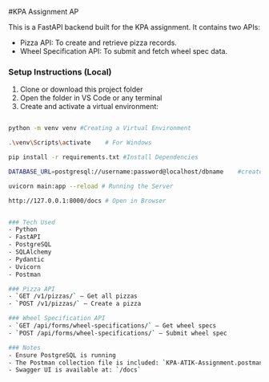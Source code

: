 #KPA Assignment AP



This is a FastAPI backend built for the KPA assignment. It contains two APIs:
-  Pizza API: To create and retrieve pizza records.
-  Wheel Specification API: To submit and fetch wheel spec data.


### Setup Instructions (Local)

1. Clone or download this project folder
2. Open the folder in VS Code or any terminal
3. Create and activate a virtual environment:
```bash

python -m venv venv #Creating a Virtual Environment 

.\venv\Scripts\activate    # For Windows

pip install -r requirements.txt #Install Dependencies

DATABASE_URL=postgresql://username:password@localhost/dbname    #create.env file(replace password with your PostgreSQL Password)

uvicorn main:app --reload # Running the Server

http://127.0.0.1:8000/docs # Open in Browser


### Tech Used
- Python
- FastAPI
- PostgreSQL
- SQLAlchemy
- Pydantic
- Uvicorn
- Postman

### Pizza API
- `GET /v1/pizzas/` — Get all pizzas
- `POST /v1/pizzas/` — Create a pizza

### Wheel Specification API
- `GET /api/forms/wheel-specifications/` — Get wheel specs
- `POST /api/forms/wheel-specifications/` — Submit wheel spec

### Notes
- Ensure PostgreSQL is running
- The Postman collection file is included: `KPA-ATIK-Assignment.postman_collection.json`
- Swagger UI is available at: `/docs`
